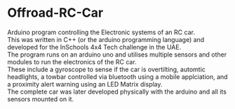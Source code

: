 # Offroad-RC-Car
Arduino program controlling the Electronic systems of an RC car.     
This was written in C++ (or the arduino programming language) and developed for the InSchools 4x4 Tech challenge in the UAE.    
The program runs on an arduino uno and utilises multiple sensors and other modules to run the electronics of the RC car.   
These include a gyroscope to sense if the car is overtilting, automtic headlights, a towbar controlled via bluetooth using a mobile applciation, and a proximity alert warning using an LED Matrix display.   
The complete car was later developed physically with the arduino and all its sensors mounted on it.
